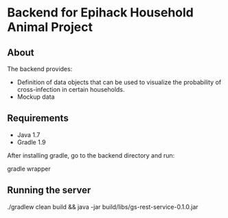 Backend for Epihack Household Animal Project
============================================

About
-----

The backend provides:
* Definition of data objects that can be used to visualize the probability of cross-infection in certain households.
* Mockup data


Requirements
------------

* Java 1.7
* Gradle 1.9

After installing gradle, go to the backend directory and run:

gradle wrapper


Running the server
------------------

./gradlew clean build && java -jar build/libs/gs-rest-service-0.1.0.jar
